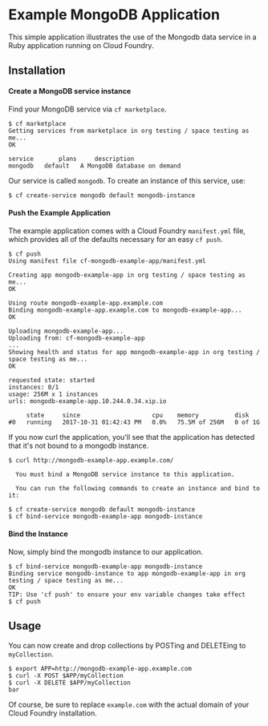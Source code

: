 # Example MongoDB Application

This simple application illustrates the use of the Mongodb data service in a Ruby application running on Cloud Foundry.

## Installation

#### Create a MongoDB service instance

Find your MongoDB service via `cf marketplace`.

```
$ cf marketplace
Getting services from marketplace in org testing / space testing as me...
OK

service       plans     description
mongodb   default   A MongoDB database on demand
```

Our service is called `mongodb`.  To create an instance of this service, use:

```
$ cf create-service mongodb default mongodb-instance
```

#### Push the Example Application

The example application comes with a Cloud Foundry `manifest.yml` file, which provides all of the defaults necessary for an easy `cf push`.

```
$ cf push
Using manifest file cf-mongodb-example-app/manifest.yml

Creating app mongodb-example-app in org testing / space testing as me...
OK

Using route mongodb-example-app.example.com
Binding mongodb-example-app.example.com to mongodb-example-app...
OK

Uploading mongodb-example-app...
Uploading from: cf-mongodb-example-app
...
Showing health and status for app mongodb-example-app in org testing / space testing as me...
OK

requested state: started
instances: 0/1
usage: 256M x 1 instances
urls: mongodb-example-app.10.244.0.34.xip.io

     state     since                    cpu    memory          disk
#0   running   2017-10-31 01:42:43 PM   0.0%   75.5M of 256M   0 of 1G
```

If you now curl the application, you'll see that the application has detected that it's not bound to a mongodb instance.

```
$ curl http://mongodb-example-app.example.com/

  You must bind a MongoDB service instance to this application.

  You can run the following commands to create an instance and bind to it:

$ cf create-service mongodb default mongodb-instance
$ cf bind-service mongodb-example-app mongodb-instance
```

#### Bind the Instance

Now, simply bind the mongodb instance to our application.

```
$ cf bind-service mongodb-example-app mongodb-instance
Binding service mongodb-instance to app mongodb-example-app in org testing / space testing as me...
OK
TIP: Use 'cf push' to ensure your env variable changes take effect
$ cf push
```

## Usage

You can now create and drop collections by POSTing and DELETEing to `myCollection`.

```
$ export APP=http://mongodb-example-app.example.com
$ curl -X POST $APP/myCollection
$ curl -X DELETE $APP/myCollection
bar
```

Of course, be sure to replace `example.com` with the actual domain of your Cloud Foundry installation.
